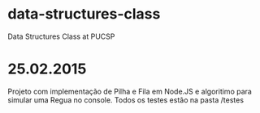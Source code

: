 # data-structures-class
Data Structures Class at PUCSP

# 25.02.2015
Projeto com implementação de Pilha e Fila em Node.JS e algoritimo para simular uma Regua no console.
Todos os testes estão na pasta /testes



